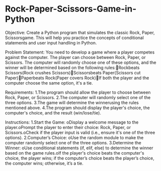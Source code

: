 # Rock-Paper-Scissors-Game-in-Python
Objective:
Create a Python program that simulates the classic Rock, Paper, Scissorsgame. This will help you practice the concepts of conditional statements and user input handling in Python.

Problem Statement:
You need to develop a game where a player competes against the computer. The player can choose between Rock, Paper, or Scissors. The computer will randomly choose one of these options, and the winner will be determined based on the following rules:Rockbeats Scissors(Rock crushes Scissors)Scissorsbeats Paper(Scissors cut Paper)Paperbeats Rock(Paper covers Rock)If both the player and the computer choose the same option, it's a tie.

Requirements:
1.The program should allow the player to choose between Rock, Paper, or Scissors.
2.The computer will randomly select one of the three options.
3.The game will determine the winnerusing the rules mentioned above.
4.The program should display the player's choice, the computer's choice, and the result (win/lose/tie).


Instructions:
1.Start the Game:
oDisplay a welcome message to the player.oPrompt the player to enter their choice: Rock, Paper, or Scissors.oCheck if the player input is valid (i.e., ensure it's one of the three options).
2.Computer’s Choice:
oUse the random module to make the computer randomly select one of the three options.
3.Determine the Winner:
oUse conditional statements (if, elif, else) to determine the winner based on the game rules.oIf the player's choice beats the computer's choice, the player wins; if the computer’s choice beats the player’s choice, the computer wins; otherwise, it’s a tie.
